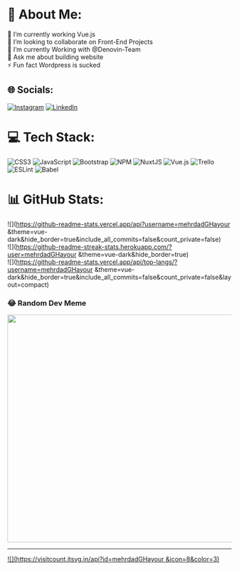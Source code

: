 # 💫 About Me:
🔭 I’m currently working Vue.js<br>👯 I’m looking to collaborate on Front-End Projects<br>🌱 I’m currently Working with @Denovin-Team<br>💬 Ask me about building website<br>⚡ Fun fact Wordpress is sucked


## 🌐 Socials:
[![Instagram](https://img.shields.io/badge/Instagram-%23E4405F.svg?logo=Instagram&logoColor=white)](https://instagram.com/mehrdad.__.gh) [![LinkedIn](https://img.shields.io/badge/LinkedIn-%230077B5.svg?logo=linkedin&logoColor=white)](https://linkedin.com/in/mehrdad-ghayour-6b0326239) 

# 💻 Tech Stack:
![CSS3](https://img.shields.io/badge/css3-%231572B6.svg?style=for-the-badge&logo=css3&logoColor=white) ![JavaScript](https://img.shields.io/badge/javascript-%23323330.svg?style=for-the-badge&logo=javascript&logoColor=%23F7DF1E) ![Bootstrap](https://img.shields.io/badge/bootstrap-%23563D7C.svg?style=for-the-badge&logo=bootstrap&logoColor=white) ![NPM](https://img.shields.io/badge/NPM-%23000000.svg?style=for-the-badge&logo=npm&logoColor=white) ![NuxtJS](https://img.shields.io/badge/Nuxt-black?style=for-the-badge&logo=nuxt.js&logoColor=white) ![Vue.js](https://img.shields.io/badge/vuejs-%2335495e.svg?style=for-the-badge&logo=vuedotjs&logoColor=%234FC08D) ![Trello](https://img.shields.io/badge/Trello-%23026AA7.svg?style=for-the-badge&logo=Trello&logoColor=white) ![ESLint](https://img.shields.io/badge/ESLint-4B3263?style=for-the-badge&logo=eslint&logoColor=white) ![Babel](https://img.shields.io/badge/Babel-F9DC3e?style=for-the-badge&logo=babel&logoColor=black)
# 📊 GitHub Stats:
![](https://github-readme-stats.vercel.app/api?username=mehrdadGHayour &theme=vue-dark&hide_border=true&include_all_commits=false&count_private=false)<br/>
![](https://github-readme-streak-stats.herokuapp.com/?user=mehrdadGHayour &theme=vue-dark&hide_border=true)<br/>
![](https://github-readme-stats.vercel.app/api/top-langs/?username=mehrdadGHayour &theme=vue-dark&hide_border=true&include_all_commits=false&count_private=false&layout=compact)

### 😂 Random Dev Meme
<img src="https://rm.up.railway.app/" width="512px"/>

---
[![](https://visitcount.itsvg.in/api?id=mehrdadGHayour &icon=8&color=3)](https://visitcount.itsvg.in)

<!-- Proudly created with GPRM ( https://gprm.itsvg.in ) -->
